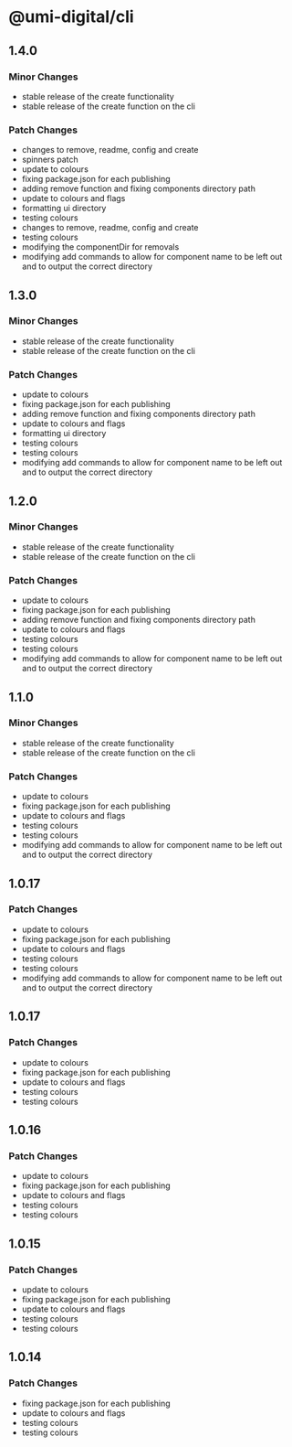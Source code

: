 # @umi-digital/cli

## 1.4.0

### Minor Changes

- stable release of the create functionality
- stable release of the create function on the cli

### Patch Changes

- changes to remove, readme, config and create
- spinners patch
- update to colours
- fixing package.json for each publishing
- adding remove function and fixing components directory path
- update to colours and flags
- formatting ui directory
- testing colours
- changes to remove, readme, config and create
- testing colours
- modifying the componentDir for removals
- modifying add commands to allow for component name to be left out and to output the correct directory

## 1.3.0

### Minor Changes

- stable release of the create functionality
- stable release of the create function on the cli

### Patch Changes

- update to colours
- fixing package.json for each publishing
- adding remove function and fixing components directory path
- update to colours and flags
- formatting ui directory
- testing colours
- testing colours
- modifying add commands to allow for component name to be left out and to output the correct directory

## 1.2.0

### Minor Changes

- stable release of the create functionality
- stable release of the create function on the cli

### Patch Changes

- update to colours
- fixing package.json for each publishing
- adding remove function and fixing components directory path
- update to colours and flags
- testing colours
- testing colours
- modifying add commands to allow for component name to be left out and to output the correct directory

## 1.1.0

### Minor Changes

- stable release of the create functionality
- stable release of the create function on the cli

### Patch Changes

- update to colours
- fixing package.json for each publishing
- update to colours and flags
- testing colours
- testing colours
- modifying add commands to allow for component name to be left out and to output the correct directory

## 1.0.17

### Patch Changes

- update to colours
- fixing package.json for each publishing
- update to colours and flags
- testing colours
- testing colours
- modifying add commands to allow for component name to be left out and to output the correct directory

## 1.0.17

### Patch Changes

- update to colours
- fixing package.json for each publishing
- update to colours and flags
- testing colours
- testing colours

## 1.0.16

### Patch Changes

- update to colours
- fixing package.json for each publishing
- update to colours and flags
- testing colours
- testing colours

## 1.0.15

### Patch Changes

- update to colours
- fixing package.json for each publishing
- update to colours and flags
- testing colours
- testing colours

## 1.0.14

### Patch Changes

- fixing package.json for each publishing
- update to colours and flags
- testing colours
- testing colours

